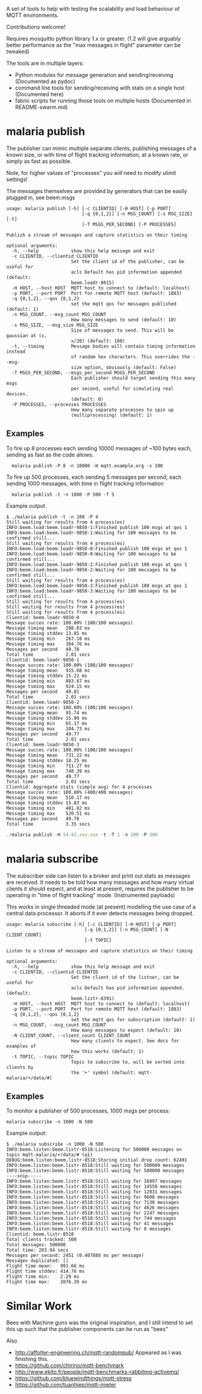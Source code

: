 A set of tools to help with testing the scalability and load behaviour
of MQTT environments.

Contributions welcome!

Requires mosquitto python library 1.x or greater. (1.2 will give arguably
better performance as the "max messages in flight" parameter can be tweaked)

The tools are in multiple layers:

* Python modules for message generation and sending/receiving
  (Documented as pydoc)
* command line tools for sending/receiving with stats on a single host
  (Documented here)
* fabric scripts for running those tools on multiple hosts
  (Documented in README-swarm.md)

malaria publish
===============
The publisher can mimic multiple separate clients, publishing messages of
a known size, or with time of flight tracking information, at a known rate,
or simply as fast as possible.

Note, for higher values of "processes" you _will_ need to modify ulimit
settings!

The messages themselves are provided by generators that can be easily
plugged in, see beem.msgs


```
usage: malaria publish [-h] [-c CLIENTID] [-H HOST] [-p PORT]
                            [-q {0,1,2}] [-n MSG_COUNT] [-s MSG_SIZE] [-t]
                            [-T MSGS_PER_SECOND] [-P PROCESSES]

Publish a stream of messages and capture statistics on their timing

optional arguments:
  -h, --help            show this help message and exit
  -c CLIENTID, --clientid CLIENTID
                        Set the client id of the publisher, can be useful for
                        acls Default has pid information appended (default:
                        beem.loadr-8015)
  -H HOST, --host HOST  MQTT host to connect to (default: localhost)
  -p PORT, --port PORT  Port for remote MQTT host (default: 1883)
  -q {0,1,2}, --qos {0,1,2}
                        set the mqtt qos for messages published (default: 1)
  -n MSG_COUNT, --msg_count MSG_COUNT
                        How many messages to send (default: 10)
  -s MSG_SIZE, --msg_size MSG_SIZE
                        Size of messages to send. This will be gaussian at (x,
                        x/20) (default: 100)
  -t, --timing          Message bodies will contain timing information instead
                        of random hex characters. This overrides the --msg-
                        size option, obviously (default: False)
  -T MSGS_PER_SECOND, --msgs_per_second MSGS_PER_SECOND
                        Each publisher should target sending this many msgs
                        per second, useful for simulating real devices.
                        (default: 0)
  -P PROCESSES, --processes PROCESSES
                        How many separate processes to spin up
                        (multiprocessing) (default: 1)
```

Examples
--------

To fire up 8 processes each sending 10000 messages of ~100 bytes each,
sending as fast as the code allows.
```
  malaria publish -P 8 -n 10000 -H mqtt.example.org -s 100
```

To fire up 500 processes, each sending 5 messages per second, each sending
1000 messages, with time in flight tracking information
```
  malaria publish -t -n 1000 -P 500 -T 5
```

Example output
```
$ ./malaria publish -t -n 100 -P 4
Still waiting for results from 4 process(es)
INFO:beem.load:beem.loadr-9850-1:Finished publish 100 msgs at qos 1
INFO:beem.load:beem.loadr-9850-1:Waiting for 100 messages to be confirmed still...
Still waiting for results from 4 process(es)
INFO:beem.load:beem.loadr-9850-0:Finished publish 100 msgs at qos 1
INFO:beem.load:beem.loadr-9850-0:Waiting for 100 messages to be confirmed still...
INFO:beem.load:beem.loadr-9850-2:Finished publish 100 msgs at qos 1
INFO:beem.load:beem.loadr-9850-2:Waiting for 100 messages to be confirmed still...
Still waiting for results from 4 process(es)
INFO:beem.load:beem.loadr-9850-3:Finished publish 100 msgs at qos 1
INFO:beem.load:beem.loadr-9850-3:Waiting for 100 messages to be confirmed still...
Still waiting for results from 4 process(es)
Still waiting for results from 4 process(es)
Still waiting for results from 4 process(es)
Clientid: beem.loadr-9850-0
Message succes rate: 100.00% (100/100 messages)
Message timing mean   298.03 ms
Message timing stddev 13.85 ms
Message timing min    267.18 ms
Message timing max    304.76 ms
Messages per second   49.78
Total time            2.01 secs
Clientid: beem.loadr-9850-1
Message succes rate: 100.00% (100/100 messages)
Message timing mean   915.68 ms
Message timing stddev 15.22 ms
Message timing min    883.67 ms
Message timing max    924.15 ms
Messages per second   49.81
Total time            2.01 secs
Clientid: beem.loadr-9850-2
Message succes rate: 100.00% (100/100 messages)
Message timing mean   95.74 ms
Message timing stddev 15.99 ms
Message timing min    65.17 ms
Message timing max    104.73 ms
Messages per second   49.77
Total time            2.01 secs
Clientid: beem.loadr-9850-3
Message succes rate: 100.00% (100/100 messages)
Message timing mean   731.22 ms
Message timing stddev 18.25 ms
Message timing min    711.27 ms
Message timing max    748.39 ms
Messages per second   49.77
Total time            2.01 secs
Clientid: Aggregate stats (simple avg) for 4 processes
Message succes rate: 100.00% (400/400 messages)
Message timing mean   510.17 ms
Message timing stddev 15.83 ms
Message timing min    481.82 ms
Message timing max    520.51 ms
Messages per second   49.78
Total time            3.35 secs
```

```js
./malaria publish -H 54.92.xxx.xxx -t -T 1 -n 100 -P 300
```


malaria subscribe
==================
The subscriber side can listen to a broker and print out stats as messages 
are received.  It needs to be told how many messages and how many virtual
clients it should expect, and at least at present, requires the publisher to
be operating in "time of flight tracking" mode. (Instrumented payloads)

This works in single threaded mode (at present) modelling the use case of a
central data processor.  It aborts if it ever detects messages being dropped.

```
usage: malaria subscribe [-h] [-c CLIENTID] [-H HOST] [-p PORT]
                             [-q {0,1,2}] [-n MSG_COUNT] [-N CLIENT_COUNT]
                             [-t TOPIC]

Listen to a stream of messages and capture statistics on their timing

optional arguments:
  -h, --help            show this help message and exit
  -c CLIENTID, --clientid CLIENTID
                        Set the client id of the listner, can be useful for
                        acls Default has pid information appended. (default:
                        beem.listr-8391)
  -H HOST, --host HOST  MQTT host to connect to (default: localhost)
  -p PORT, --port PORT  Port for remote MQTT host (default: 1883)
  -q {0,1,2}, --qos {0,1,2}
                        set the mqtt qos for subscription (default: 1)
  -n MSG_COUNT, --msg_count MSG_COUNT
                        How many messages to expect (default: 10)
  -N CLIENT_COUNT, --client_count CLIENT_COUNT
                        How many clients to expect. See docs for examples of
                        how this works (default: 1)
  -t TOPIC, --topic TOPIC
                        Topic to subscribe to, will be sorted into clients by
                        the '+' symbol (default: mqtt-malaria/+/data/#)
```

Examples
--------
To monitor a publisher of 500 processes, 1000 msgs per process:
```
malaria subscribe -n 1000 -N 500
```

Example output:
```
$ ./malaria subscribe -n 1000 -N 500
INFO:beem.listen:beem.listr-8518:Listening for 500000 messages on topic mqtt-malaria/+/data/# (q1)
DEBUG:beem.listen:beem.listr-8518:Storing initial drop count: 62491
INFO:beem.listen:beem.listr-8518:Still waiting for 500000 messages
INFO:beem.listen:beem.listr-8518:Still waiting for 500000 messages
----snip-----
INFO:beem.listen:beem.listr-8518:Still waiting for 16997 messages
INFO:beem.listen:beem.listr-8518:Still waiting for 14550 messages
INFO:beem.listen:beem.listr-8518:Still waiting for 12031 messages
INFO:beem.listen:beem.listr-8518:Still waiting for 9608 messages
INFO:beem.listen:beem.listr-8518:Still waiting for 7130 messages
INFO:beem.listen:beem.listr-8518:Still waiting for 4626 messages
INFO:beem.listen:beem.listr-8518:Still waiting for 2247 messages
INFO:beem.listen:beem.listr-8518:Still waiting for 744 messages
INFO:beem.listen:beem.listr-8518:Still waiting for 41 messages
INFO:beem.listen:beem.listr-8518:Still waiting for 0 messages
Clientid: beem.listr-8518
Total clients tracked: 500
Total messages: 500000
Total time: 203.94 secs
Messages per second: 2451 (0.407888 ms per message)
Messages duplicated: []
Flight time mean:   991.66 ms
Flight time stddev: 414.76 ms
Flight time min:    2.29 ms
Flight time max:    2076.39 ms

```


Similar Work
============
Bees with Machine guns was the original inspiration, and I still intend to
set this up such that the publisher components can be run as "bees"

Also
* http://affolter-engineering.ch/mqtt-randompub/ Appeared as I was finishing this.
* https://github.com/chirino/mqtt-benchmark
* http://www.ekito.fr/people/mqtt-benchmarks-rabbitmq-activemq/
* https://github.com/bluewindthings/mqtt-stress
* https://github.com/tuanhiep/mqtt-jmeter

